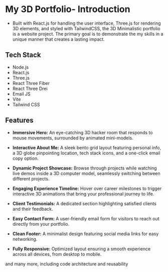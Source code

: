 # My 3D Portfolio- Introduction

- Built with React.js for handling the user interface, Three.js for rendering 3D elements, and styled with TailwindCSS, the 3D Minimalistic portfolio is a website project. The primary goal is to demonstrate the my skills in a unique manner that creates a lasting impact.

## Tech Stack

- Node.js
- React.js
- Three.js
- React Three Fiber
- React Three Drei
- Email JS
- Vite
- Tailwind CSS

## Features

- **Immersive Hero:** An eye-catching 3D hacker room that responds to mouse movements, surrounded by animated mini-models.

- **Interactive About Me:** A sleek bento grid layout featuring personal info, a 3D globe pinpointing location, tech stack icons, and a one-click email copy option.

- **Dynamic Project Showcase:** Browse through projects while watching live demos inside a 3D computer model, seamlessly switching between different projects.

- **Engaging Experience Timeline:** Hover over career milestones to trigger interactive 3D animations that bring your professional journey to life.

- **Client Testimonials:** A dedicated section highlighting satisfied clients and their feedback.

- **Easy Contact Form:** A user-friendly email form for visitors to reach out directly from your portfolio.

- **Clean Footer:** A minimalist design featuring social media links for easy networking.

- **Fully Responsive:** Optimized layout ensuring a smooth experience across all devices, from desktop to mobile.

and many more, including code architecture and reusability
